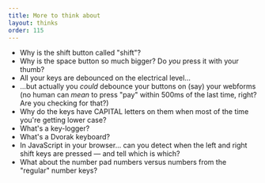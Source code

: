 ```yaml
---
title: More to think about
layout: thinks
order: 115
---
```



* Why is the shift button called "shift"?
* Why is the space button so much bigger? Do _you_ press it with your thumb?
* All your keys are debounced on the electrical level...
* ...but actually you _could_ debounce your buttons on (say) your webforms (no
  human can _mean_ to press "pay" within 500ms of the last time, right? Are you
  checking for that?)
* Why do the keys have CAPITAL letters on them when most of the time you're getting lower case?
* What's a key-logger?
* What's a Dvorak keyboard?
* In JavaScript in your browser... can you detect when the left and right shift
  keys are pressed — and tell which is which?
* What about the number pad numbers versus numbers from the "regular" number
  keys?

